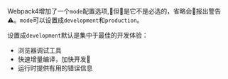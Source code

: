 Webpack4增加了一个`mode`配置选项,但是它不是必选的，省略会报出警告⚠️。`mode`可以设置成`development`和`production`。

设置成`development`默认是集中于最佳的开发体验：
- 浏览器调试工具
- 快速增量编译，加快开发
- 运行时提供有用的错误信息
